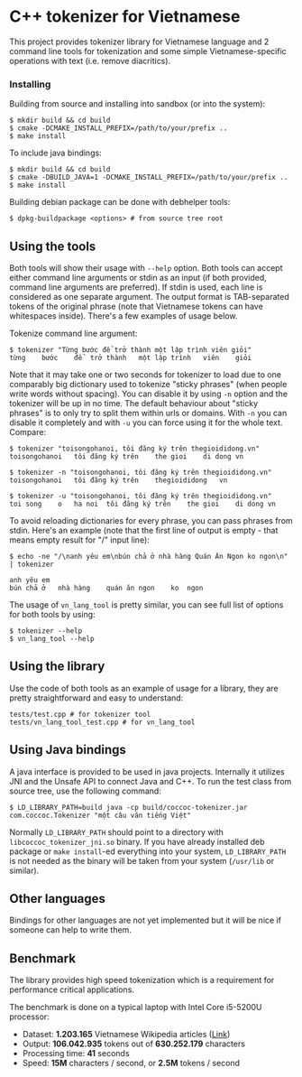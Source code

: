 # C++ tokenizer for Vietnamese

This project provides tokenizer library for Vietnamese language and 2 command line tools for tokenization and some simple Vietnamese-specific operations with text (i.e. remove diacritics).

### Installing

Building from source and installing into sandbox (or into the system):

```
$ mkdir build && cd build
$ cmake -DCMAKE_INSTALL_PREFIX=/path/to/your/prefix ..
$ make install
```

To include java bindings:

```
$ mkdir build && cd build
$ cmake -DBUILD_JAVA=1 -DCMAKE_INSTALL_PREFIX=/path/to/your/prefix ..
$ make install
```

Building debian package can be done with debhelper tools:

```
$ dpkg-buildpackage <options> # from source tree root
```

## Using the tools

Both tools will show their usage with `--help` option. Both tools can accept either command line arguments or stdin as an input (if both provided, command line arguments are preferred). If stdin is used, each line is considered as one separate argument. The output format is TAB-separated tokens of the original phrase (note that Vietnamese tokens can have whitespaces inside). There's a few examples of usage below.

Tokenize command line argument:

```
$ tokenizer "Từng bước để trở thành một lập trình viên giỏi"
từng	bước	để	trở thành	một	lập trình	viên	giỏi
```

Note that it may take one or two seconds for tokenizer to load due to one comparably big dictionary used to tokenize "sticky phrases" (when people write words without spacing). You can disable it by using `-n` option and the tokenizer will be up in no time. The default behaviour about "sticky phrases" is to only try to split them within urls or domains. With `-n` you can disable it completely and with `-u` you can force using it for the whole text. Compare:

```
$ tokenizer "toisongohanoi, tôi đăng ký trên thegioididong.vn"
toisongohanoi	tôi	đăng ký	trên	the gioi	di dong	vn

$ tokenizer -n "toisongohanoi, tôi đăng ký trên thegioididong.vn"
toisongohanoi	tôi	đăng ký	trên	thegioididong	vn

$ tokenizer -u "toisongohanoi, tôi đăng ký trên thegioididong.vn"
toi	song	o	ha noi	tôi	đăng ký	trên	the gioi	di dong	vn
```

To avoid reloading dictionaries for every phrase, you can pass phrases from stdin. Here's an example (note that the first line of output is empty - that means empty result for "/" input line):

```
$ echo -ne "/\nanh yêu em\nbún chả ở nhà hàng Quán Ăn Ngon ko ngon\n" | tokenizer

anh	yêu	em
bún	chả	ở	nhà hàng	quán ăn	ngon	ko	ngon
```

The usage of `vn_lang_tool` is pretty similar, you can see full list of options for both tools by using:

```
$ tokenizer --help
$ vn_lang_tool --help
```

## Using the library

Use the code of both tools as an example of usage for a library, they are pretty straightforward and easy to understand:

```
tests/test.cpp # for tokenizer tool
tests/vn_lang_tool_test.cpp # for vn_lang_tool
```

## Using Java bindings

A java interface is provided to be used in java projects. Internally it utilizes JNI and the Unsafe API to connect Java and C++. To run the test class from source tree, use the following command:

```
$ LD_LIBRARY_PATH=build java -cp build/coccoc-tokenizer.jar com.coccoc.Tokenizer "một câu văn tiếng Việt"
```

Normally `LD_LIBRARY_PATH` should point to a directory with `libcoccoc_tokenizer_jni.so` binary. If you have already installed deb package or `make install`-ed everything into your system, `LD_LIBRARY_PATH` is not needed as the binary will be taken from your system (`/usr/lib` or similar).

## Other languages

Bindings for other languages are not yet implemented but it will be nice if someone can help to write them.

## Benchmark

The library provides high speed tokenization which is a requirement for performance critical applications.

The benchmark is done on a typical laptop with Intel Core i5-5200U processor:
- Dataset: **1.203.165** Vietnamese Wikipedia articles ([Link](https://drive.google.com/file/d/1Amh8Tp3rM0kdThJ0Idd88FlGRmuwaK6o/view?usp=sharing))
- Output: **106.042.935** tokens out of **630.252.179** characters
- Processing time: **41** seconds
- Speed: **15M** characters / second, or **2.5M** tokens / second
